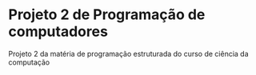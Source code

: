 # Projeto 2 de Programação de computadores
 Projeto 2 da matéria de programação estruturada do curso de ciência da computação
